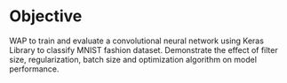 # Objective
WAP to train and evaluate a convolutional neural network using Keras Library to classify MNIST fashion dataset. Demonstrate the effect of filter size, regularization, batch size and optimization algorithm on model performance.
